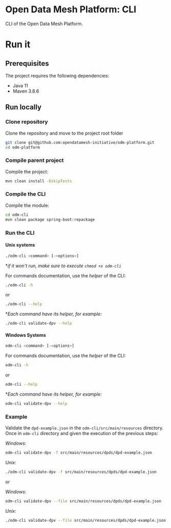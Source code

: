 # Open Data Mesh Platform: CLI

CLI of the Open Data Mesh Platform.

# Run it

## Prerequisites
The project requires the following dependencies:
* Java 11
* Maven 3.8.6

## Run locally

### Clone repository
Clone the repository and move to the project root folder

```bash
git clone git@github.com:opendatamesh-initiative/odm-platform.git
cd odm-platform
```
### Compile parent project
Compile the project:

```bash
mvn clean install -DskipTests
```

### Compile the CLI
Compile the module:

```bash
cd odm-cli
mvn clean package spring-boot:repackage
```

### Run the CLI

#### Unix systems
```bash
./odm-cli <command> [-<options>]
```
*_if it won't run, make sure to execute `chmod +x odm-cli`_

For commands documentation, use the _helper_ of the CLI:
```bash
./odm-cli -h
```
or
```bash
./odm-cli --help
```
*_Each command have its helper, for example:_
```bash
./odm-cli validate-dpv --help
```

#### Windows Systems
```bash
odm-cli <command> [-<options>]
```
For commands documentation, use the _helper_ of the CLI:
```bash
odm-cli -h
```
or
```bash
odm-cli --help
```
*_Each command have its helper, for example:_
```bash
odm-cli validate-dpv --help
```

### Example
Validate the `dpd-example.json` in the `odm-cli/src/main/resources` directory.
Once in `odm-cli` directory and given the execution of the previous steps:

_Windows_:
```bash
odm-cli validate-dpv -f src/main/resources/dpds/dpd-example.json
```
_Unix_:
```bash
./odm-cli validate-dpv -f src/main/resources/dpds/dpd-example.json
```
or

_Windows_:
```bash
odm-cli validate-dpv --file src/main/resources/dpds/dpd-example.json
```
_Unix_:
```bash
./odm-cli validate-dpv --file src/main/resources/dpds/dpd-example.json
```

